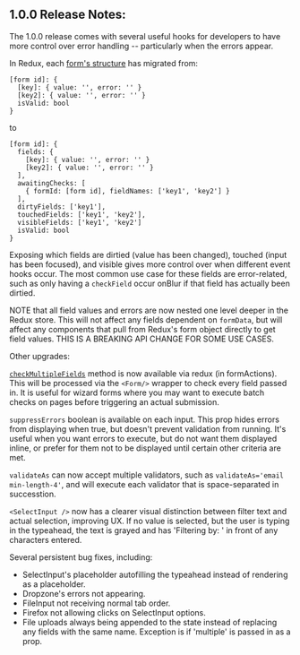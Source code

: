 ## 1.0.0 Release Notes:
The 1.0.0 release comes with several useful hooks for developers to have more control over error handling -- particularly when the errors appear.

In Redux, each [form's structure](https://github.com/vineyard-bloom/bloom-forms/blob/master/docs/redux.md#your-redux-store-structure) has migrated from:
```
[form id]: {
  [key]: { value: '', error: '' }
  [key2]: { value: '', error: '' }
  isValid: bool
}
```
to
```
[form id]: {
  fields: {
    [key]: { value: '', error: '' }
    [key2]: { value: '', error: '' }
  ],
  awaitingChecks: [
    { formId: [form id], fieldNames: ['key1', 'key2'] }
  ],
  dirtyFields: ['key1'],
  touchedFields: ['key1', 'key2'],
  visibleFields: ['key1', 'key2']
  isValid: bool
}
```

Exposing which fields are dirtied (value has been changed), touched (input has been focused), and visible gives more control over when different event hooks occur. The most common use case for these fields are error-related, such as only having a `checkField` occur onBlur if that field has actually been dirtied.

NOTE that all field values and errors are now nested one level deeper in the Redux store. This will not affect any fields dependent on `formData`, but will affect any components that pull from Redux's form object directly to get field values. THIS IS A BREAKING API CHANGE FOR SOME USE CASES.

Other upgrades:

[`checkMultipleFields`](https://github.com/vineyard-bloom/bloom-forms/blob/master/docs/redux.md#formactions) method is now available via redux (in formActions). This will be processed via the `<Form/>` wrapper to check every field passed in. It is useful for wizard forms where you may want to execute batch checks on pages before triggering an actual submission.

`suppressErrors` boolean is available on each input. This prop hides errors from displaying when true, but doesn't prevent validation from running. It's useful when you want errors to execute, but do not want them displayed inline, or prefer for them not to be displayed until certain other criteria are met.

`validateAs` can now accept multiple validators, such as `validateAs='email min-length-4'`, and will execute each validator that is space-separated in successtion.

`<SelectInput />` now has a clearer visual distinction between filter text and actual selection, improving UX. If no value is selected, but the user is typing in the typeahead, the text is grayed and has 'Filtering by: ' in front of any characters entered.

Several persistent bug fixes, including:
- SelectInput's placeholder autofilling the typeahead instead of rendering as a placeholder.
- Dropzone's errors not appearing.
- FileInput not receiving normal tab order.
- Firefox not allowing clicks on SelectInput options.
- File uploads always being appended to the state instead of replacing any fields with the same name. Exception is if 'multiple' is passed in as a prop.